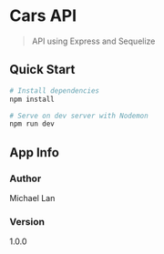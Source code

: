 # Cars API 

> API using Express and Sequelize

## Quick Start

``` bash
# Install dependencies
npm install

# Serve on dev server with Nodemon
npm run dev
```

## App Info

### Author

Michael Lan

### Version

1.0.0
